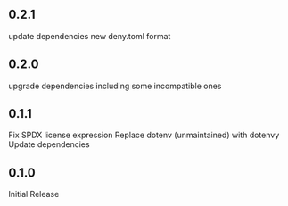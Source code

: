 ## 0.2.1

update dependencies
new deny.toml format

## 0.2.0

upgrade dependencies including some incompatible ones

## 0.1.1

Fix SPDX license expression
Replace dotenv (unmaintained) with dotenvy
Update dependencies

## 0.1.0

Initial Release
